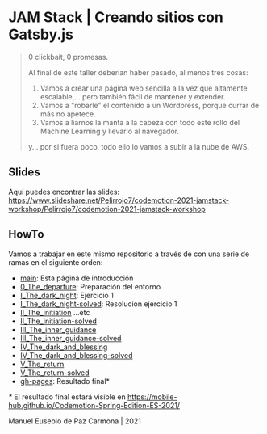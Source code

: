 # JAM Stack | Creando sitios con Gatsby.js

> 0 clickbait, 0 promesas.
> 
> Al final de este taller deberían haber pasado, al menos tres cosas:
> 1. Vamos a crear una página web sencilla a la vez que altamente escalable,... pero también fácil de mantener y extender. 
> 2. Vamos a "robarle" el contenido a un Wordpress, porque currar de más no apetece. 
> 3. Vamos a liarnos la manta a la cabeza con todo este rollo del Machine Learning y llevarlo al navegador. 
> 
> y... por si fuera poco, todo ello lo vamos a subir a la nube de AWS.

## Slides

Aquí puedes encontrar las slides:
https://www.slideshare.net/Pelirrojo7/codemotion-2021-jamstack-workshop/Pelirrojo7/codemotion-2021-jamstack-workshop

## HowTo

Vamos a trabajar en este mismo repositorio a través de con una serie de ramas en el siguiente orden:

* [main](https://github.com/Mobile-hub/Codemotion-Spring-Edition-ES-2021/tree/main): Esta página de introducción
* [0_The_departure](https://github.com/Mobile-hub/Codemotion-Spring-Edition-ES-2021/tree/0_The_departure): Preparación del entorno
* [I_The_dark_night](https://github.com/Mobile-hub/Codemotion-Spring-Edition-ES-2021/tree/I_The_dark_night): Ejercicio 1
* [I_The_dark_night-solved](https://github.com/Mobile-hub/Codemotion-Spring-Edition-ES-2021/tree/I_The_dark_night-solved): Resolución ejercicio 1
* [II_The_initiation](https://github.com/Mobile-hub/Codemotion-Spring-Edition-ES-2021/tree/II_The_initiation) ...etc
* [II_The_initiation-solved](https://github.com/Mobile-hub/Codemotion-Spring-Edition-ES-2021/tree/II_The_initiation-solved)
* [III_The_inner_guidance](https://github.com/Mobile-hub/Codemotion-Spring-Edition-ES-2021/tree/III_The_inner_guidance)
* [III_The_inner_guidance-solved](https://github.com/Mobile-hub/Codemotion-Spring-Edition-ES-2021/tree/III_The_inner_guidance-solved)
* [IV_The_dark_and_blessing](https://github.com/Mobile-hub/Codemotion-Spring-Edition-ES-2021/tree/IV_The_dark_and_blessing)
* [IV_The_dark_and_blessing-solved](https://github.com/Mobile-hub/Codemotion-Spring-Edition-ES-2021/tree/IV_The_dark_and_blessing-solved)
* [V_The_return](https://github.com/Mobile-hub/Codemotion-Spring-Edition-ES-2021/tree/V_The_return)
* [V_The_return-solved](https://github.com/Mobile-hub/Codemotion-Spring-Edition-ES-2021/tree/V_The_return-solved)
* [gh-pages](https://github.com/Mobile-hub/Codemotion-Spring-Edition-ES-2021/tree/gh-pages): Resultado final*

_*_ El resultado final estará visible en https://mobile-hub.github.io/Codemotion-Spring-Edition-ES-2021/

Manuel Eusebio de Paz Carmona | 2021

